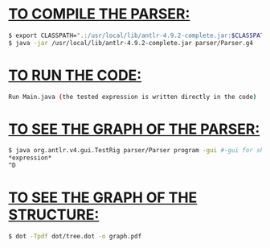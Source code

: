# <u>TO COMPILE THE PARSER:</u>
```bash
$ export CLASSPATH=".:/usr/local/lib/antlr-4.9.2-complete.jar:$CLASSPATH"
$ java -jar /usr/local/lib/antlr-4.9.2-complete.jar parser/Parser.g4
```

# <u>TO RUN THE CODE:</u>
```bash
Run Main.java (the tested expression is written directly in the code)
```

# <u>TO SEE THE GRAPH OF THE PARSER:</u>
```bash
$ java org.antlr.v4.gui.TestRig parser/Parser program -gui #-gui for show the tree of the parser
*expression*
^D
```

# <u>TO SEE THE GRAPH OF THE STRUCTURE:</u>
```bash
$ dot -Tpdf dot/tree.dot -o graph.pdf
```
